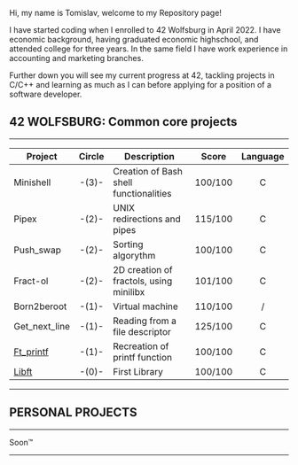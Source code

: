 <p align="left">Hi, my name is Tomislav, welcome to my Repository page!

I have started coding when I enrolled to 42 Wolfsburg in April 2022. I have economic background, having graduated economic highschool, and attended college for three years. In the same field I have work experience in accounting and marketing branches.

Further down you will see my current progress at 42, tackling projects in C/C++ and learning as much as I can before applying for a position of a software developer.</p>

<h2 align="left">42 WOLFSBURG: Common core projects</h2>

___


| Project| Circle  | Description     | Score    | Language |
|--------|:-------:|-----------------|:--------:|:--------:|
|Minishell|-(3)-|Creation of Bash shell functionalities|100/100|C|
|Pipex|-(2)-|UNIX redirections and pipes| 115/100| C|
|Push_swap|-(2)-|Sorting algorythm|100/100|C|
|Fract-ol|-(2)-|2D creation of fractols, using minilibx|101/100|C|
|Born2beroot|-(1)-|Virtual machine|110/100|/|
|Get_next_line|-(1)-|Reading from a file descriptor|125/100|C|
|[Ft_printf](https://github.com/Valsimot42/ft_printf)|-(1)-|Recreation of printf function|100/100|C|
|[Libft](https://github.com/Valsimot42/Libft)|-(0)-|First Library|100/100|C|

___

<h2 align="left">PERSONAL PROJECTS</h2>

___

Soon™

___





